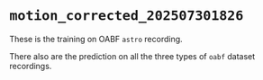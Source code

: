 # `motion_corrected_202507301826`

These is the training on OABF `astro` recording.

There also are the prediction on all the three types of `oabf` dataset recordings.